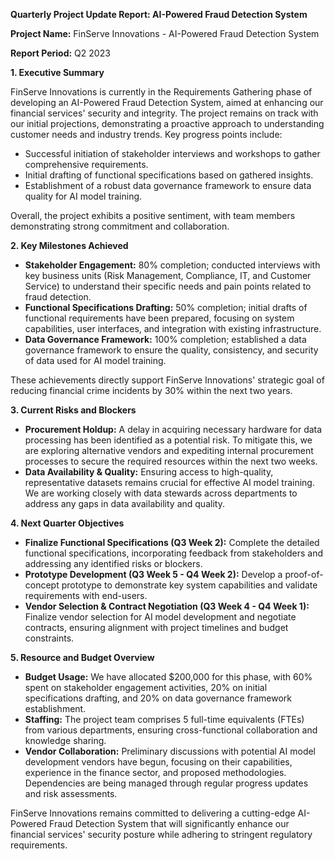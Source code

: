 **Quarterly Project Update Report: AI-Powered Fraud Detection System**

**Project Name:** FinServe Innovations - AI-Powered Fraud Detection System

**Report Period:** Q2 2023

**1. Executive Summary**

FinServe Innovations is currently in the Requirements Gathering phase of developing an AI-Powered Fraud Detection System, aimed at enhancing our financial services' security and integrity. The project remains on track with our initial projections, demonstrating a proactive approach to understanding customer needs and industry trends. Key progress points include:

- Successful initiation of stakeholder interviews and workshops to gather comprehensive requirements.
- Initial drafting of functional specifications based on gathered insights.
- Establishment of a robust data governance framework to ensure data quality for AI model training.

Overall, the project exhibits a positive sentiment, with team members demonstrating strong commitment and collaboration.

**2. Key Milestones Achieved**

- **Stakeholder Engagement:** 80% completion; conducted interviews with key business units (Risk Management, Compliance, IT, and Customer Service) to understand their specific needs and pain points related to fraud detection.
- **Functional Specifications Drafting:** 50% completion; initial drafts of functional requirements have been prepared, focusing on system capabilities, user interfaces, and integration with existing infrastructure.
- **Data Governance Framework:** 100% completion; established a data governance framework to ensure the quality, consistency, and security of data used for AI model training.

These achievements directly support FinServe Innovations' strategic goal of reducing financial crime incidents by 30% within the next two years.

**3. Current Risks and Blockers**

- **Procurement Holdup:** A delay in acquiring necessary hardware for data processing has been identified as a potential risk. To mitigate this, we are exploring alternative vendors and expediting internal procurement processes to secure the required resources within the next two weeks.
- **Data Availability & Quality:** Ensuring access to high-quality, representative datasets remains crucial for effective AI model training. We are working closely with data stewards across departments to address any gaps in data availability and quality.

**4. Next Quarter Objectives**

- **Finalize Functional Specifications (Q3 Week 2):** Complete the detailed functional specifications, incorporating feedback from stakeholders and addressing any identified risks or blockers.
- **Prototype Development (Q3 Week 5 - Q4 Week 2):** Develop a proof-of-concept prototype to demonstrate key system capabilities and validate requirements with end-users.
- **Vendor Selection & Contract Negotiation (Q3 Week 4 - Q4 Week 1):** Finalize vendor selection for AI model development and negotiate contracts, ensuring alignment with project timelines and budget constraints.

**5. Resource and Budget Overview**

- **Budget Usage:** We have allocated $200,000 for this phase, with 60% spent on stakeholder engagement activities, 20% on initial specifications drafting, and 20% on data governance framework establishment.
- **Staffing:** The project team comprises 5 full-time equivalents (FTEs) from various departments, ensuring cross-functional collaboration and knowledge sharing.
- **Vendor Collaboration:** Preliminary discussions with potential AI model development vendors have begun, focusing on their capabilities, experience in the finance sector, and proposed methodologies. Dependencies are being managed through regular progress updates and risk assessments.

FinServe Innovations remains committed to delivering a cutting-edge AI-Powered Fraud Detection System that will significantly enhance our financial services' security posture while adhering to stringent regulatory requirements.